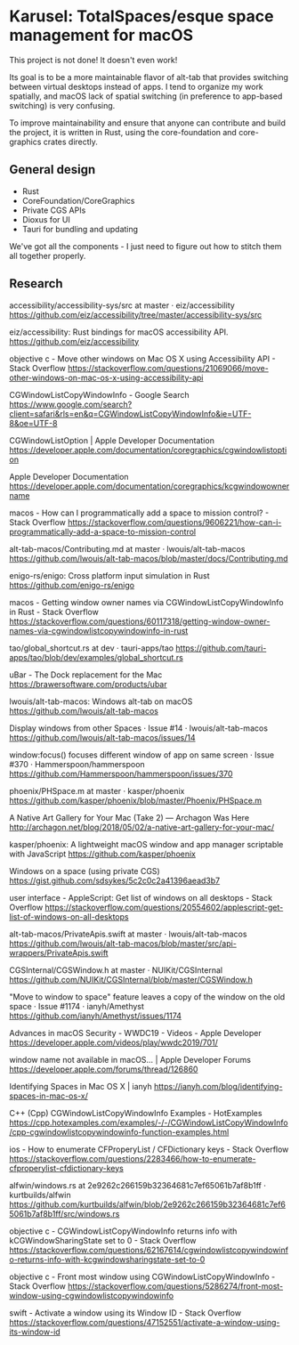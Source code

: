 # Karusel: TotalSpaces/esque space management for macOS

This project is not done! It doesn't even work!

Its goal is to be a more maintainable flavor of alt-tab that provides switching between virtual desktops instead of apps. I tend to organize my work spatially, and macOS lack of spatial switching (in preference to app-based switching) is very confusing.

To improve maintainability and ensure that anyone can contribute and build the project, it is written in Rust, using the core-foundation and core-graphics crates directly.

## General design

- Rust
- CoreFoundation/CoreGraphics
- Private CGS APIs
- Dioxus for UI
- Tauri for bundling and updating

We've got all the components - I just need to figure out how to stitch them all together properly.

## Research

accessibility/accessibility-sys/src at master · eiz/accessibility
https://github.com/eiz/accessibility/tree/master/accessibility-sys/src

eiz/accessibility: Rust bindings for macOS accessibility API.
https://github.com/eiz/accessibility

objective c - Move other windows on Mac OS X using Accessibility API - Stack Overflow
https://stackoverflow.com/questions/21069066/move-other-windows-on-mac-os-x-using-accessibility-api

CGWindowListCopyWindowInfo - Google Search
https://www.google.com/search?client=safari&rls=en&q=CGWindowListCopyWindowInfo&ie=UTF-8&oe=UTF-8

CGWindowListOption | Apple Developer Documentation
https://developer.apple.com/documentation/coregraphics/cgwindowlistoption

Apple Developer Documentation
https://developer.apple.com/documentation/coregraphics/kcgwindowownername

macos - How can I programmatically add a space to mission control? - Stack Overflow
https://stackoverflow.com/questions/9606221/how-can-i-programmatically-add-a-space-to-mission-control

alt-tab-macos/Contributing.md at master · lwouis/alt-tab-macos
https://github.com/lwouis/alt-tab-macos/blob/master/docs/Contributing.md

enigo-rs/enigo: Cross platform input simulation in Rust
https://github.com/enigo-rs/enigo

macos - Getting window owner names via CGWindowListCopyWindowInfo in Rust - Stack Overflow
https://stackoverflow.com/questions/60117318/getting-window-owner-names-via-cgwindowlistcopywindowinfo-in-rust

tao/global_shortcut.rs at dev · tauri-apps/tao
https://github.com/tauri-apps/tao/blob/dev/examples/global_shortcut.rs

uBar - The Dock replacement for the Mac
https://brawersoftware.com/products/ubar

lwouis/alt-tab-macos: Windows alt-tab on macOS
https://github.com/lwouis/alt-tab-macos

Display windows from other Spaces · Issue #14 · lwouis/alt-tab-macos
https://github.com/lwouis/alt-tab-macos/issues/14

window:focus() focuses different window of app on same screen · Issue #370 · Hammerspoon/hammerspoon
https://github.com/Hammerspoon/hammerspoon/issues/370

phoenix/PHSpace.m at master · kasper/phoenix
https://github.com/kasper/phoenix/blob/master/Phoenix/PHSpace.m

A Native Art Gallery for Your Mac (Take 2) — Archagon Was Here
http://archagon.net/blog/2018/05/02/a-native-art-gallery-for-your-mac/

kasper/phoenix: A lightweight macOS window and app manager scriptable with JavaScript
https://github.com/kasper/phoenix

Windows on a space (using private CGS)
https://gist.github.com/sdsykes/5c2c0c2a41396aead3b7

user interface - AppleScript: Get list of windows on all desktops - Stack Overflow
https://stackoverflow.com/questions/20554602/applescript-get-list-of-windows-on-all-desktops

alt-tab-macos/PrivateApis.swift at master · lwouis/alt-tab-macos
https://github.com/lwouis/alt-tab-macos/blob/master/src/api-wrappers/PrivateApis.swift

CGSInternal/CGSWindow.h at master · NUIKit/CGSInternal
https://github.com/NUIKit/CGSInternal/blob/master/CGSWindow.h

"Move to window to space" feature leaves a copy of the window on the old space · Issue #1174 · ianyh/Amethyst
https://github.com/ianyh/Amethyst/issues/1174

Advances in macOS Security - WWDC19 - Videos - Apple Developer
https://developer.apple.com/videos/play/wwdc2019/701/

window name not available in macOS… | Apple Developer Forums
https://developer.apple.com/forums/thread/126860

Identifying Spaces in Mac OS X | ianyh
https://ianyh.com/blog/identifying-spaces-in-mac-os-x/

C++ (Cpp) CGWindowListCopyWindowInfo Examples - HotExamples
https://cpp.hotexamples.com/examples/-/-/CGWindowListCopyWindowInfo/cpp-cgwindowlistcopywindowinfo-function-examples.html

ios - How to enumerate CFProperyList / CFDictionary keys - Stack Overflow
https://stackoverflow.com/questions/2283466/how-to-enumerate-cfproperylist-cfdictionary-keys

alfwin/windows.rs at 2e9262c266159b32364681c7ef65061b7af8b1ff · kurtbuilds/alfwin
https://github.com/kurtbuilds/alfwin/blob/2e9262c266159b32364681c7ef65061b7af8b1ff/src/windows.rs

objective c - CGWindowListCopyWindowInfo returns info with kCGWindowSharingState set to 0 - Stack Overflow
https://stackoverflow.com/questions/62167614/cgwindowlistcopywindowinfo-returns-info-with-kcgwindowsharingstate-set-to-0

objective c - Front most window using CGWindowListCopyWindowInfo - Stack Overflow
https://stackoverflow.com/questions/5286274/front-most-window-using-cgwindowlistcopywindowinfo

swift - Activate a window using its Window ID - Stack Overflow
https://stackoverflow.com/questions/47152551/activate-a-window-using-its-window-id


